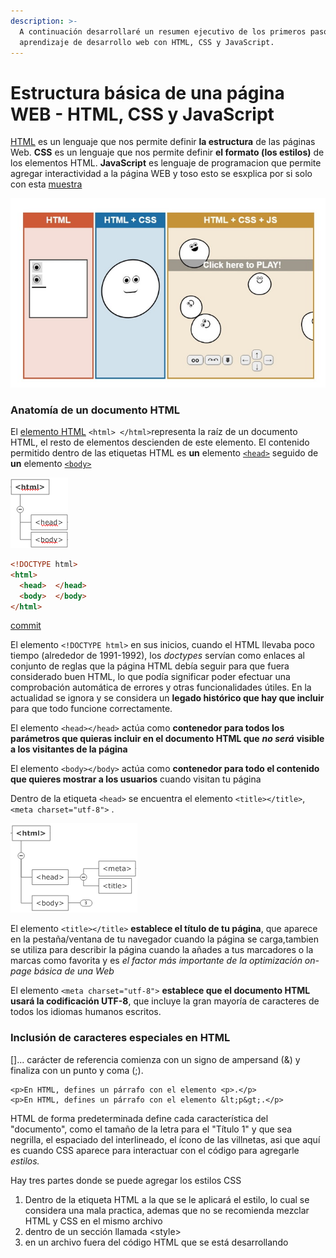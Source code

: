 ```yaml
---
description: >-
  A continuación desarrollaré un resumen ejecutivo de los primeros pasos del
  aprendizaje de desarrollo web con HTML, CSS y JavaScript.
---
```


# Estructura básica de una página WEB - HTML, CSS y JavaScript

[HTML](https://developer.mozilla.org/es/docs/Learn/HTML/Introduccion_a_HTML/iniciar) es un lenguaje que nos permite definir **la estructura** de las páginas Web. **CSS** es un lenguaje que nos permite definir **el formato \(los estilos\)** de los elementos HTML. **JavaScript** es lenguaje de programacion que permite agregar interactividad a la página WEB y toso esto se esxplica por si solo con esta [muestra](https://html-css-js.com/)

![HTML, HTML+CSS, HTML+CSS+JavaScript](.gitbook/assets/og.jpg)

### Anatomía de un documento HTML <a id="Anatom&#xED;a_de_un_documento_HTML"></a>

 El [elemento HTML](https://developer.mozilla.org/es/docs/Web/HTML/Elemento/html) `<html> </html>`representa la raíz de un documento HTML, el resto de elementos descienden de este elemento. El contenido permitido dentro de las etiquetas HTML es **un** elemento [`<head>`](https://developer.mozilla.org/es/docs/Web/HTML/Elemento/head) seguido de **un** elemento [`<body>`](https://developer.mozilla.org/es/docs/Web/HTML/Elemento/body)

![Estructura elemental HTML](.gitbook/assets/20200706182254.png)

```HTML
<!DOCTYPE html>
<html>
  <head>  </head>
  <body>  </body>
</html>
```

[commit](https://github.com/MaodeColombia/HTML-CSS/commit/4c1a970eba3ec8ecbe53441665745433a4a9bdca)

El elemento `<!DOCTYPE html>` en sus inicios, cuando el HTML llevaba poco tiempo \(alrededor de 1991-1992\), los _doctypes_ servían como enlaces al conjunto de reglas que la página HTML debía seguir para que fuera considerado buen HTML, lo que podía significar poder efectuar una comprobación automática de errores y otras funcionalidades útiles. En la actualidad se ignora y se considera un **legado histórico que hay que incluir** para que todo funcione correctamente.

El elemento `<head></head>` actúa como **contenedor para todos los parámetros que quieras incluir en el documento HTML que** _**no será**_ **visible a los visitantes de la página**

El elemento `<body></body>` actúa como **contenedor para todo el contenido que quieres mostrar a los usuarios** cuando visitan tu página

Dentro de la etiqueta `<head>` se encuentra el elemento `<title></title>`, `<meta charset="utf-8">` .

![Elementos &amp;lt;title&amp;gt; y &amp;lt;meta&amp;gt;](.gitbook/assets/20200707213719.png)

El elemento `<title></title>` **establece el título de tu página**, que aparece en la pestaña/ventana de tu navegador cuando la página se carga,tambien se utiliza para describir la página cuando la añades a tus marcadores o la marcas como favorita y es _el factor más importante de la optimización on-page básica de una Web_

El elemento `<meta charset="utf-8">` **establece que el documento HTML usará la codificación UTF-8**, que incluye la gran mayoría de caracteres de todos los idiomas humanos escritos.









### Inclusión de caracteres especiales en HTML <a id="Referencias_a_entidades_Inclusi&#xF3;n_de_caracteres_especiales_en_HTML"></a>

\[\]... carácter de referencia comienza con un signo de ampersand \(&\) y finaliza con un punto y coma \(;\).

```text
<p>En HTML, defines un párrafo con el elemento <p>.</p>
<p>En HTML, defines un párrafo con el elemento &lt;p&gt;.</p>
```













HTML de forma predeterminada define cada característica del "documento", como el tamaño de la letra para el "Título 1" y que sea negrilla, el espaciado del interlineado, el ícono de las villnetas, asi que aquí es cuando CSS aparece para interactuar con el código para agregarle _estilos._

Hay  tres partes donde se puede agregar los estilos CSS

1. Dentro de la etiqueta HTML a la que se le aplicará el estilo, lo cual se considera una mala practica, ademas que no se recomienda mezclar HTML y CSS en el mismo archivo
2. dentro de un sección llamada &lt;style&gt;
3. en un archivo fuera del código HTML que se está desarrollando
